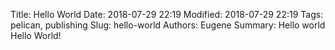 Title: Hello World
Date: 2018-07-29 22:19
Modified: 2018-07-29 22:19
Tags: pelican, publishing
Slug: hello-world 
Authors: Eugene 
Summary: Hello world 
Hello World!
